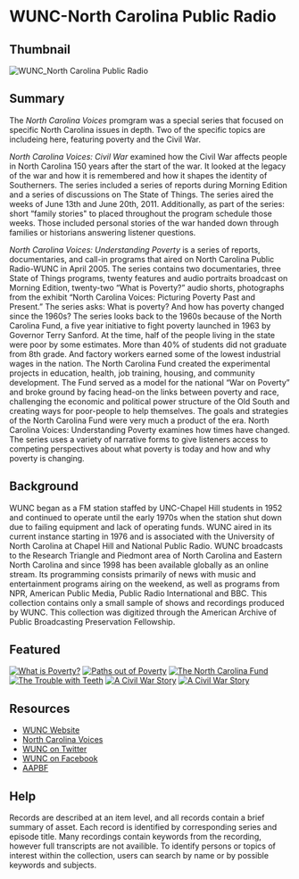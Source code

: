 # WUNC-North Carolina Public Radio 

## Thumbnail

![WUNC_North Carolina Public Radio](https://s3.amazonaws.com/americanarchive.org/special-collections/wunc-facebook.jpg "WUNC-North Carolina Public Radio")

## Summary

The <em> North Carolina Voices </em> promgram was a special series that focused on specific North Carolina issues in depth. Two of the specific topics are includeing here, featuring poverty and the Civil War.

<em> North Carolina Voices: Civil War </em> examined how the Civil War affects people in North Carolina  150 years after the start of the war. It looked at the legacy of the war and how it is remembered and how it shapes the identity of Southerners. The series included a series of reports during Morning Edition and a series of discussions on The State of Things. The series aired the weeks of June 13th and June 20th, 2011. Additionally, as part of the series: short “family stories" to placed throughout the program schedule those weeks. Those included personal stories of the war handed down through families or historians answering listener questions.

<em> North Carolina Voices: Understanding Poverty </em> is a series of reports, documentaries, and call-in programs that aired on North Carolina Public Radio-WUNC in April 2005. The series contains two documentaries, three State of Things programs, twenty features and audio portraits broadcast on Morning Edition,  twenty-two “What is Poverty?” audio shorts, photographs from the exhibit “North Carolina Voices: Picturing Poverty Past and Present.” 
The series asks: What is poverty? And how has poverty changed since the 1960s? The series looks back to the 1960s because of the North Carolina Fund, a five year initiative to fight poverty launched in 1963 by Governor Terry Sanford. At the time, half of the people living in the state were poor by some estimates. More than 40% of students did not graduate from 8th grade. And factory workers earned some of the lowest industrial wages in the nation. The North Carolina Fund created the experimental projects in education, health, job training, housing, and community development. The Fund served as a model for the national “War on Poverty” and broke ground by facing head-on the links between poverty and race, challenging the economic and political power structure of the Old South and creating ways for poor-people to help themselves. The goals and strategies of the North Carolina Fund were very much a product of the era. North Carolina Voices: Understanding Poverty examines how times have changed. The series uses a variety of narrative forms to give listeners access to competing perspectives about what poverty is today and how and why poverty is changing. 


## Background

WUNC began as a FM station staffed by UNC-Chapel Hill  students in 1952 and continued to operate until the early 1970s when the station shut down due to failing equipment and lack of operating funds. WUNC aired in its current instance starting in 1976 and is associated with the University of North Carolina at Chapel Hill and National Public Radio. WUNC broadcasts to the Research Triangle and Piedmont area of North Carolina and Eastern North Carolina and since 1998 has been available globally as an online stream. Its programming consists primarily of news with music and entertainment programs airing on the weekend,  as well as programs from NPR, American Public Media, Public Radio International and BBC. This collection contains only a small sample of shows and recordings produced by WUNC. This collection was digitized through the American Archive of Public Broadcasting Preservation Fellowship.

## Featured

[![What is Poverty?](https://s3.amazonaws.com/americanarchive.org/special-collections/cpb-aacip/515-p843r0qv2f.jpg)](/catalog/cpb-aacip/515-p843r0qv2f)
[![Paths out of Poverty](https://s3.amazonaws.com/americanarchive.org/special-collections/cpb-aacip/515-901zc7sj82.jpg)](/catalog/cpb-aacip/515-901zc7sj82)
[![The North Carolina Fund](https://s3.amazonaws.com/americanarchive.org/special-collections/cpb-aacip/515-833mw29619.jpg)](/catalog/cpb-aacip/515-833mw29619)
[![The Trouble with Teeth](https://s3.amazonaws.com/americanarchive.org/special-collections/cpb-aacip/515-s17sn0234k.jpg)](/catalog/cpb-aacip/515-s17sn0234k)
[![A Civil War Story](https://s3.amazonaws.com/americanarchive.org/special-collections/cpb-aacip/515-9w08w38x4x.jpg)](/catalog/cpb-aacip/515-9w08w38x4x)
[![A Civil War Story](https://s3.amazonaws.com/americanarchive.org/special-collections/cpb-aacip/515-bv79s1mf32.jpg)](/catalog/cpb-aacip/515-bv79s1mf32)

## Resources

- [WUNC Website](http://wunc.org/)
- [North Carolina Voices](http://wunc.org/tags/north-carolina-voices#stream/0)
- [WUNC on Twitter](https://twitter.com/wunc)
- [WUNC on Facebook](https://www.facebook.com/915wunc)
- [AAPBF](https://pbpf.americanarchive.org/)

## Help

Records are described at an item level, and all records contain a brief summary of asset. Each record is identified by corresponding series and episode title. Many recordings contain keywords from the recording, however full transcripts are not availible.  To identify persons or topics of interest within the collection, users can search by name or by possible keywords and subjects. 

